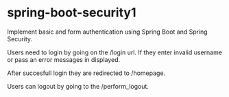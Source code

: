 # spring-boot-security1
Implement basic and form authentication using Spring Boot and Spring Security.

Users need to login by going on the /login url. 
If they enter invalid username or pass an error messages in displayed.

After succesfull login they are redirected to /homepage.

Users can logout by going to the /perform_logout.
